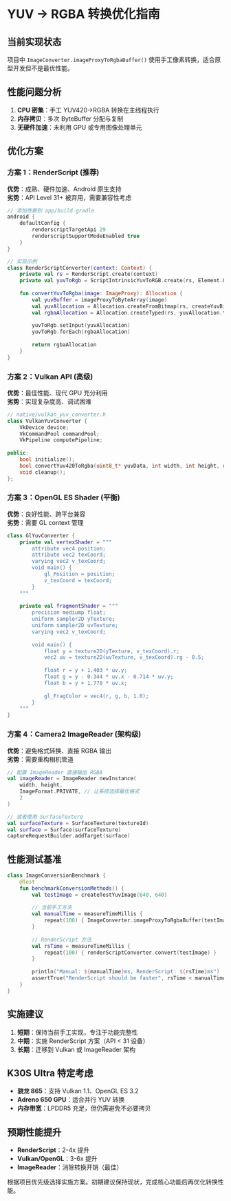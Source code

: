 # YUV → RGBA 转换优化指南

## 当前实现状态
项目中 `ImageConverter.imageProxyToRgbaBuffer()` 使用手工像素转换，适合原型开发但不是最优性能。

## 性能问题分析
1. **CPU 密集**：手工 YUV420→RGBA 转换在主线程执行
2. **内存拷贝**：多次 ByteBuffer 分配与复制
3. **无硬件加速**：未利用 GPU 或专用图像处理单元

## 优化方案

### 方案 1：RenderScript (推荐)
**优势**：成熟、硬件加速、Android 原生支持  
**劣势**：API Level 31+ 被弃用，需要兼容性考虑

```kotlin
// 添加依赖到 app/build.gradle
android {
    defaultConfig {
        renderscriptTargetApi 29
        renderscriptSupportModeEnabled true
    }
}

// 实现示例
class RenderScriptConverter(context: Context) {
    private val rs = RenderScript.create(context)
    private val yuvToRgb = ScriptIntrinsicYuvToRGB.create(rs, Element.U8_4(rs))
    
    fun convertYuvToRgba(image: ImageProxy): Allocation {
        val yuvBuffer = imageProxyToByteArray(image)
        val yuvAllocation = Allocation.createFromBitmap(rs, createYuvBitmap(yuvBuffer))
        val rgbaAllocation = Allocation.createTyped(rs, yuvAllocation.type)
        
        yuvToRgb.setInput(yuvAllocation)
        yuvToRgb.forEach(rgbaAllocation)
        
        return rgbaAllocation
    }
}
```

### 方案 2：Vulkan API (高级)
**优势**：最佳性能、现代 GPU 充分利用  
**劣势**：实现复杂度高、调试困难

```cpp
// native/vulkan_yuv_converter.h
class VulkanYuvConverter {
    VkDevice device;
    VkCommandPool commandPool;
    VkPipeline computePipeline;
    
public:
    bool initialize();
    bool convertYuv420ToRgba(uint8_t* yuvData, int width, int height, uint8_t* rgbaOut);
    void cleanup();
};
```

### 方案 3：OpenGL ES Shader (平衡)
**优势**：良好性能、跨平台兼容  
**劣势**：需要 GL context 管理

```kotlin
class GlYuvConverter {
    private val vertexShader = """
        attribute vec4 position;
        attribute vec2 texCoord;
        varying vec2 v_texCoord;
        void main() {
            gl_Position = position;
            v_texCoord = texCoord;
        }
    """
    
    private val fragmentShader = """
        precision mediump float;
        uniform sampler2D yTexture;
        uniform sampler2D uvTexture;
        varying vec2 v_texCoord;
        
        void main() {
            float y = texture2D(yTexture, v_texCoord).r;
            vec2 uv = texture2D(uvTexture, v_texCoord).rg - 0.5;
            
            float r = y + 1.403 * uv.y;
            float g = y - 0.344 * uv.x - 0.714 * uv.y;
            float b = y + 1.770 * uv.x;
            
            gl_FragColor = vec4(r, g, b, 1.0);
        }
    """
}
```

### 方案 4：Camera2 ImageReader (架构级)
**优势**：避免格式转换、直接 RGBA 输出  
**劣势**：需要重构相机管道

```kotlin
// 配置 ImageReader 直接输出 RGBA
val imageReader = ImageReader.newInstance(
    width, height, 
    ImageFormat.PRIVATE, // 让系统选择最优格式
    2
)

// 或者使用 SurfaceTexture
val surfaceTexture = SurfaceTexture(textureId)
val surface = Surface(surfaceTexture)
captureRequestBuilder.addTarget(surface)
```

## 性能测试基准
```kotlin
class ImageConversionBenchmark {
    @Test
    fun benchmarkConversionMethods() {
        val testImage = createTestYuvImage(640, 640)
        
        // 当前手工方法
        val manualTime = measureTimeMillis {
            repeat(100) { ImageConverter.imageProxyToRgbaBuffer(testImage) }
        }
        
        // RenderScript 方法
        val rsTime = measureTimeMillis {
            repeat(100) { renderScriptConverter.convert(testImage) }
        }
        
        println("Manual: ${manualTime}ms, RenderScript: ${rsTime}ms")
        assertTrue("RenderScript should be faster", rsTime < manualTime)
    }
}
```

## 实施建议
1. **短期**：保持当前手工实现，专注于功能完整性
2. **中期**：实施 RenderScript 方案（API < 31 设备）
3. **长期**：迁移到 Vulkan 或 ImageReader 架构

## K30S Ultra 特定考虑
- **骁龙 865**：支持 Vulkan 1.1、OpenGL ES 3.2
- **Adreno 650 GPU**：适合并行 YUV 转换
- **内存带宽**：LPDDR5 充足，但仍需避免不必要拷贝

## 预期性能提升
- **RenderScript**：2-4x 提升
- **Vulkan/OpenGL**：3-6x 提升  
- **ImageReader**：消除转换开销（最佳）

根据项目优先级选择实施方案。初期建议保持现状，完成核心功能后再优化转换性能。
